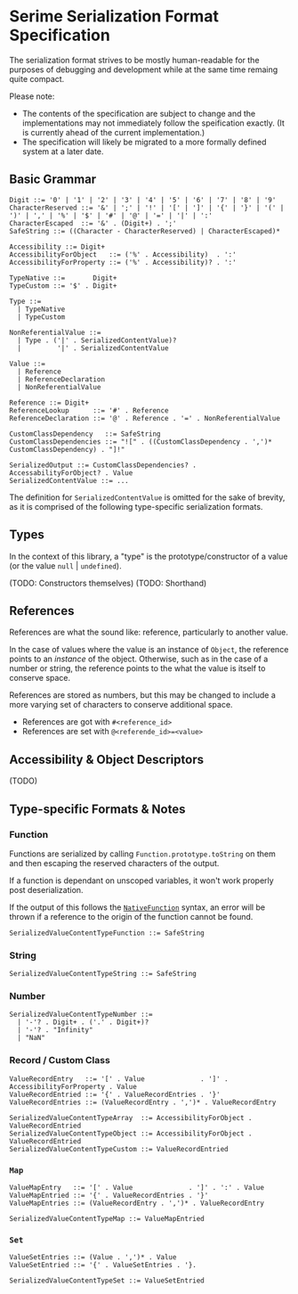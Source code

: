 # Serime Serialization Format Specification

The serialization format strives to be mostly human-readable for the purposes of debugging and development while at the same time remaing quite compact.

Please note:
 - The contents of the specification are subject to change and the implementations may not immediately follow the speification exactly. (It is currently ahead of the current implementation.)
 - The specification will likely be migrated to a more formally defined system at a later date.

## Basic Grammar

```ebnf
Digit ::= '0' | '1' | '2' | '3' | '4' | '5' | '6' | '7' | '8' | '9'
CharacterReserved ::= '&' | ';' | '!' | '[' | ']' | '{' | '}' | '(' | ')' | ',' | '%' | '$' | '#' | '@' | '=' | '|' | ':'
CharacterEscaped  ::= '&' . (Digit+) . ';'
SafeString ::= ((Character - CharacterReserved) | CharacterEscaped)*

Accessibility ::= Digit+
AccessibilityForObject   ::= ('%' . Accessibility)  . ':'
AccessibilityForProperty ::= ('%' . Accessibility)? . ':'

TypeNative ::=       Digit+
TypeCustom ::= '$' . Digit+

Type ::=
  | TypeNative
  | TypeCustom

NonReferentialValue ::= 
  | Type . ('|' . SerializedContentValue)?
  |         '|' . SerializedContentValue

Value ::= 
  | Reference
  | ReferenceDeclaration
  | NonReferentialValue

Reference ::= Digit+
ReferenceLookup      ::= '#' . Reference
ReferenceDeclaration ::= '@' . Reference . '=' . NonReferentialValue

CustomClassDependency   ::= SafeString
CustomClassDependencies ::= "![" . ((CustomClassDependency . ',')* CustomClassDependency) . "]!"

SerializedOutput ::= CustomClassDependencies? . AccessabilityForObject? . Value
SerializedContentValue ::= ...
```

The definition for `SerializedContentValue` is omitted for the sake of brevity, as it is comprised of the following type-specific serialization formats.

## Types

In the context of this library, a "type" is the prototype/constructor of a value (or the value `null` | `undefined`).

(TODO: Constructors themselves)
(TODO: Shorthand)

## References

References are what the sound like: reference, particularly to another value.

In the case of values where the value is an instance of `Object`, the reference points to an *instance* of the object.
Otherwise, such as in the case of a number or string, the reference points to the what the value is itself to conserve space.

References are stored as numbers, but this may be changed to include a more varying set of characters to conserve additional space.

- References are got with `#<reference_id>`
- References are set with `@<referende_id>=<value>`

## Accessibility & Object Descriptors

(TODO)

## Type-specific Formats & Notes

### Function

Functions are serialized by calling `Function.prototype.toString` on them and then escaping the reserved characters of the output.

If a function is dependant on unscoped variables, it won't work properly post deserialization.

If the output of this follows the [`NativeFunction`](https://262.ecma-international.org/13.0/#prod-NativeFunction) syntax, an error will be thrown if a reference to the origin of the function cannot be found.

```ebnf
SerializedValueContentTypeFunction ::= SafeString
```

### String

```ebnf
SerializedValueContentTypeString ::= SafeString
```

### Number

```ebnf
SerializedValueContentTypeNumber ::=
  | '-'? . Digit+ . ('.' . Digit+)?
  | '-'? . "Infinity"
  | "NaN"
```

### Record / Custom Class

```ebnf
ValueRecordEntry   ::= '[' . Value              . ']' . AccessibilityForProperty . Value
ValueRecordEntried ::= '{' . ValueRecordEntries . '}'
ValueRecordEntries ::= (ValueRecordEntry . ',')* . ValueRecordEntry

SerializedValueContentTypeArray  ::= AccessibilityForObject . ValueRecordEntried
SerializedValueContentTypeObject ::= AccessibilityForObject . ValueRecordEntried
SerializedValueContentTypeCustom ::= ValueRecordEntried
```

### `Map`

```ebnf
ValueMapEntry   ::= '[' . Value              . ']' . ':' . Value
ValueMapEntried ::= '{' . ValueRecordEntries . '}'
ValueMapEntries ::= (ValueRecordEntry . ',')* . ValueRecordEntry

SerializedValueContentTypeMap ::= ValueMapEntried
```

### `Set` 

```ebnf
ValueSetEntries ::= (Value . ',')* . Value
ValueSetEntried ::= '{' . ValueSetEntries . '}.

SerializedValueContentTypeSet ::= ValueSetEntried
```

